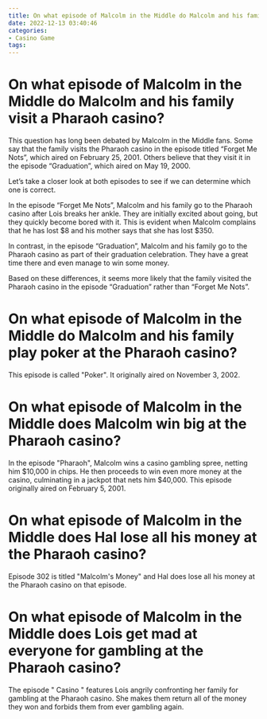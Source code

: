 ```yaml
---
title: On what episode of Malcolm in the Middle do Malcolm and his family visit a Pharaoh casino
date: 2022-12-13 03:40:46
categories:
- Casino Game
tags:
---
```



#  On what episode of Malcolm in the Middle do Malcolm and his family visit a Pharaoh casino?

This question has long been debated by Malcolm in the Middle fans. Some say that the family visits the Pharaoh casino in the episode titled “Forget Me Nots”, which aired on February 25, 2001. Others believe that they visit it in the episode “Graduation”, which aired on May 19, 2000.

Let’s take a closer look at both episodes to see if we can determine which one is correct.

In the episode “Forget Me Nots”, Malcolm and his family go to the Pharaoh casino after Lois breaks her ankle. They are initially excited about going, but they quickly become bored with it. This is evident when Malcolm complains that he has lost $8 and his mother says that she has lost $350.

In contrast, in the episode “Graduation”, Malcolm and his family go to the Pharaoh casino as part of their graduation celebration. They have a great time there and even manage to win some money.

Based on these differences, it seems more likely that the family visited the Pharaoh casino in the episode “Graduation” rather than “Forget Me Nots”.

#  On what episode of Malcolm in the Middle do Malcolm and his family play poker at the Pharaoh casino?

This episode is called "Poker". It originally aired on November 3, 2002.

#  On what episode of Malcolm in the Middle does Malcolm win big at the Pharaoh casino?

In the episode "Pharaoh", Malcolm wins a casino gambling spree, netting him $10,000 in chips. He then proceeds to win even more money at the casino, culminating in a jackpot that nets him $40,000. This episode originally aired on February 5, 2001.

#  On what episode of Malcolm in the Middle does Hal lose all his money at the Pharaoh casino?

Episode 302 is titled "Malcolm's Money" and Hal does lose all his money at the Pharaoh casino on that episode.

#  On what episode of Malcolm in the Middle does Lois get mad at everyone for gambling at the Pharaoh casino?

The episode " Casino " features Lois angrily confronting her family for gambling at the Pharaoh casino. She makes them return all of the money they won and forbids them from ever gambling again.